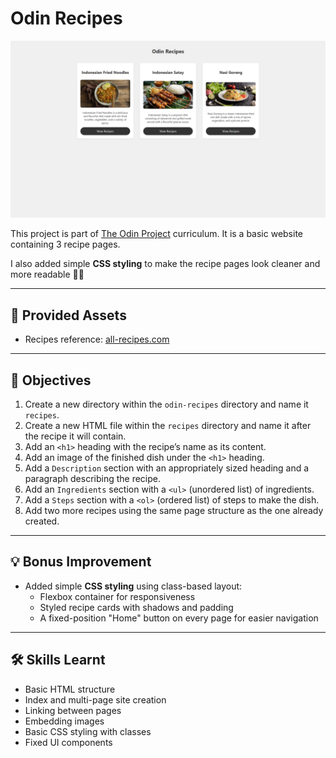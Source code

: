 # Odin Recipes

![Overview](assets/img/overview-odin-recipes.png)

This project is part of [The Odin Project](https://www.theodinproject.com/paths/foundations/courses/foundations/lessons/recipes) curriculum. It is a basic website containing 3 recipe pages.

I also added simple **CSS styling** to make the recipe pages look cleaner and more readable 🎨✨

---

## 🔗 Provided Assets

- Recipes reference: [all-recipes.com](https://www.all-recipes.com)

---

## 🎯 Objectives

1. Create a new directory within the `odin-recipes` directory and name it `recipes`.
2. Create a new HTML file within the `recipes` directory and name it after the recipe it will contain.
3. Add an `<h1>` heading with the recipe’s name as its content.
4. Add an image of the finished dish under the `<h1>` heading.
5. Add a `Description` section with an appropriately sized heading and a paragraph describing the recipe.
6. Add an `Ingredients` section with a `<ul>` (unordered list) of ingredients.
7. Add a `Steps` section with a `<ol>` (ordered list) of steps to make the dish.
8. Add two more recipes using the same page structure as the one already created.

---

## 💡 Bonus Improvement

- Added simple **CSS styling** using class-based layout:
  - Flexbox container for responsiveness
  - Styled recipe cards with shadows and padding
  - A fixed-position "Home" button on every page for easier navigation

---

## 🛠 Skills Learnt

- Basic HTML structure
- Index and multi-page site creation
- Linking between pages
- Embedding images
- Basic CSS styling with classes
- Fixed UI components
